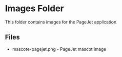 # Images Folder

This folder contains images for the PageJet application.

## Files
- mascote-pagejet.png - PageJet mascot image